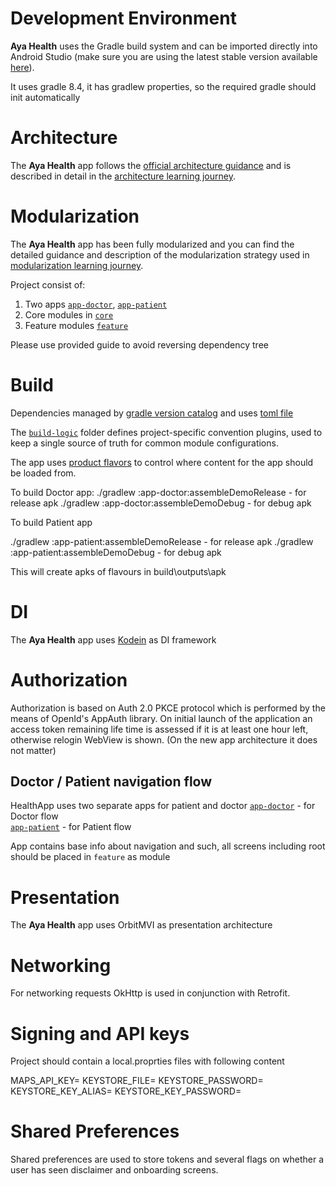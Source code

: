 # Development Environment

**Aya Health** uses the Gradle build system and can be imported directly into Android Studio (make sure you are using the latest stable version available [here](https://developer.android.com/studio)).

It uses gradle 8.4, it has gradlew properties, so the required gradle should init automatically



# Architecture

The **Aya Health** app follows the
[official architecture guidance](https://developer.android.com/topic/architecture)
and is described in detail in the
[architecture learning journey](docs/ArchitectureLearningJourney.md).

# Modularization

The **Aya Health** app has been fully modularized and you can find the detailed guidance and
description of the modularization strategy used in
[modularization learning journey](docs/ModularizationLearningJourney.md).

Project consist of:
1. Two apps [`app-doctor`](app-doctor), [`app-patient`](app-patient)
2. Core modules in [`core`](core)
3. Feature modules [`feature`](core)

Please use provided guide to avoid reversing dependency tree

# Build

Dependencies managed by [gradle version catalog](https://docs.gradle.org/current/userguide/platforms.html) and uses [toml file](gradle/libs.versions.toml)

The [`build-logic`](build-logic) folder defines project-specific convention plugins, used to keep a single
source of truth for common module configurations.

The app uses
[product flavors](https://developer.android.com/studio/build/build-variants#product-flavors) to
control where content for the app should be loaded from.

To build Doctor app:
./gradlew :app-doctor:assembleDemoRelease - for release apk
./gradlew :app-doctor:assembleDemoDebug - for debug apk

To build Patient app

./gradlew :app-patient:assembleDemoRelease - for release apk
./gradlew :app-patient:assembleDemoDebug - for debug apk

This will create apks of flavours in build\outputs\apk

# DI
The **Aya Health** app uses [Kodein](https://github.com/kosi-libs/Kodein) as DI framework 

# Authorization
Authorization is based on Auth 2.0 PKCE protocol which is performed by the means of OpenId's AppAuth library.
On initial launch of the application an access token remaining life time is assessed if it is at least one hour left, otherwise relogin WebView is shown. (On the new app architecture it does not matter)
## Doctor / Patient navigation flow
HealthApp uses two separate apps for patient and doctor
[`app-doctor`](app-doctor) - for Doctor flow\
[`app-patient`](app-patient) - for Patient flow

App contains base info about navigation and such, all screens including root should be placed in `feature` as module

# Presentation
The **Aya Health** app uses OrbitMVI as presentation architecture 
# Networking
For networking requests OkHttp is used in conjunction with Retrofit.

# Signing and API keys
Project should contain a local.proprties files with following content

MAPS_API_KEY=
KEYSTORE_FILE=
KEYSTORE_PASSWORD=
KEYSTORE_KEY_ALIAS=
KEYSTORE_KEY_PASSWORD=

# Shared Preferences
Shared preferences are used to store tokens and several flags on whether a user has seen disclaimer and onboarding screens.

